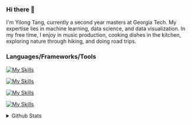 ### Hi there 👋

I'm Yilong Tang, currently a second year masters at Georgia Tech. My expertise lies in machine learning, data science, and data visualization. In my free time, I enjoy in music production, cooking dishes in the kitchen, exploring nature through hiking, and doing road trips.

### Languages/Frameworks/Tools
[![My Skills](https://skillicons.dev/icons?i=py,matlab,pytorch,tensorflow)](https://skillicons.dev)

[![My Skills](https://skillicons.dev/icons?i=js,html,css,d3,processing,flask)](https://skillicons.dev)

[![My Skills](https://skillicons.dev/icons?i=aws,sqlite,r)](https://skillicons.dev)

[![My Skills](https://skillicons.dev/icons?i=vscode,github,latex,arduino,figma,ps,ableton)](https://skillicons.dev)

<details>
  <summary>Github Stats</summary>
  
  <a href="#">![Github stats](https://github-readme-stats.vercel.app/api?username=tangy1227&theme=synthwave&rank_icon=github&hide_border=true&line_height=20)</a>
</details>

<!--
**tangy1227/tangy1227** is a ✨ _special_ ✨ repository because its `README.md` (this file) appears on your GitHub profile.

![Anurag's GitHub stats](https://github-readme-stats.vercel.app/api?username=tangy1227&show_icons=true&rank_icon=github&title_color=3c5248&bg_color=DEG,96ceb4,ffeead,ffa09c,ffcc5c,88d8b0&hide_border=true)
![Top Langs](https://github-readme-stats.vercel.app/api/top-langs/?username=tangy1227&hide_progress=true&title_color=3c5248&bg_color=DEG,96ceb4,ffeead,ffa09c,ffcc5c,88d8b0&hide_border=true)

Here are some ideas to get you started:

- 🔭 I’m currently working on ...
- 🌱 I’m currently learning ...
- 👯 I’m looking to collaborate on ...
- 🤔 I’m looking for help with ...
- 💬 Ask me about ...
- 📫 How to reach me: ...
- 😄 Pronouns: ...
- ⚡ Fun fact: ...
-->
